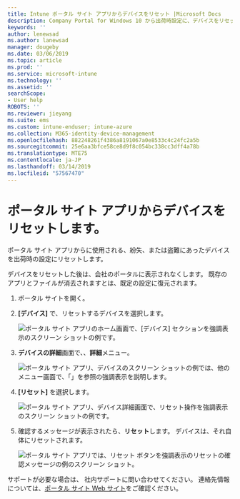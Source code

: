 ```yaml
---
title: Intune ポータル サイト アプリからデバイスをリセット |Microsoft Docs
description: Company Portal for Windows 10 から出荷時設定に、デバイスをリセットします。
keywords: ''
author: lenewsad
ms.author: lanewsad
manager: dougeby
ms.date: 03/06/2019
ms.topic: article
ms.prod: ''
ms.service: microsoft-intune
ms.technology: ''
ms.assetid: ''
searchScope:
- User help
ROBOTS: ''
ms.reviewer: jieyang
ms.suite: ems
ms.custom: intune-enduser; intune-azure
ms.collection: M365-identity-device-management
ms.openlocfilehash: 882248261f4386a8191067a0e8533c4c24fc2a5b
ms.sourcegitcommit: 25e6aa3bfce58ce8d9f8c054bc338cc3dff4a78b
ms.translationtype: MTE75
ms.contentlocale: ja-JP
ms.lasthandoff: 03/14/2019
ms.locfileid: "57567470"
---
```

# <a name="reset-device-from-the-company-portal-app"></a>ポータル サイト アプリからデバイスをリセットします。  

ポータル サイト アプリからに使用される、紛失、または盗難にあったデバイスを出荷時の設定にリセットします。  

デバイスをリセットした後は、会社のポータルに表示されなくします。 既存のアプリとファイルが消去されますとは、既定の設定に復元されます。  

1. ポータル サイトを開く。  
2. **[デバイス]** で、リセットするデバイスを選択します。   

    ![ポータル サイト アプリのホーム画面で、[デバイス] セクションを強調表示のスクリーン ショットの例です。](./media/1802-cp-app-windows-home.png)  

3. **デバイスの詳細**画面で、、**詳細**メニュー。  

    ![ポータル サイト アプリ、デバイスのスクリーン ショットの例では、他のメニュー画面で、「」を参照の強調表示を説明します。](./media/1802-cp-app-windows-device-details.png)  

4. **[リセット]** を選択します。  

     ![ポータル サイト アプリ、デバイス詳細画面で、リセット操作を強調表示のスクリーン ショットの例です。 ](./media/1802-cp-app-windows-device-details-reset.png)  

5. 確認するメッセージが表示されたら、**リセット**します。 デバイスは、それ自体にリセットされます。  

     ![ポータル サイト アプリでは、リセット ボタンを強調表示のリセットの確認メッセージの例のスクリーン ショット。 ](./media/1802-cp-app-windows-reset-confirm.png)  

サポートが必要な場合は、 社内サポートに問い合わせてください。 連絡先情報については、[ポータル サイト Web サイト](https://go.microsoft.com/fwlink/?linkid=2010980)をご確認ください。  
